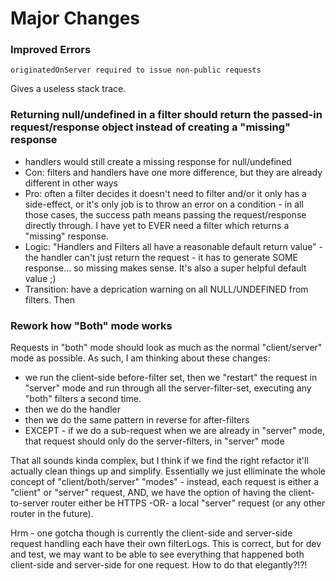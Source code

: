 # Major Changes

### Improved Errors

`originatedOnServer required to issue non-public requests`

Gives a useless stack trace.

### Returning null/undefined in a filter should return the passed-in request/response object instead of creating a "missing" response
  - handlers would still create a missing response for null/undefined
  - Con: filters and handlers have one more difference, but they are already different in other ways
  - Pro: often a filter decides it doesn't need to filter and/or it only has a side-effect, or it's only job is to throw an error on a condition - in all those cases, the success path means passing the request/response directly through. I have yet to EVER need a filter which returns a "missing" response.
  - Logic: "Handlers and Filters all have a reasonable default return value" - the handler can't just return the request - it has to generate SOME response... so missing makes sense. It's also a super helpful default value ;)
  - Transition: have a deprication warning on all NULL/UNDEFINED from filters. Then

### Rework how "Both" mode works

Requests in "both" mode should look as much as the normal "client/server" mode as possible. As such, I am thinking about these changes:

- we run the client-side before-filter set, then we "restart" the request in "server" mode and run through all the server-filter-set, executing any "both" filters a second time.
- then we do the handler
- then we do the same pattern in reverse for after-filters
- EXCEPT - if we do a sub-request when we are already in "server" mode, that request should only do the server-filters, in "server" mode

That all sounds kinda complex, but I think if we find the right refactor it'll actually clean things up and simplify. Essentially we just elliminate the whole concept of "client/both/server" "modes" - instead, each request is either a "client" or "server" request, AND, we have the option of having the client-to-server router either be HTTPS -OR- a local "server" request (or any other router in the future).

Hrm - one gotcha though is currently the client-side and server-side request handling each have their own filterLogs. This is correct, but for dev and test, we may want to be able to see everything that happened both client-side and server-side for one request. How to do that elegantly?!?!